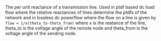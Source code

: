 The per unit reactance of a transmission line. Used in ptdf based dc load flow where the relative reactances of lines determine the ptdfs of the network and in lossless dc powerflow where the flow on a line is given by `flow = 1/x(theta_to-theta_from)` where x is the reatance of the line, theta_to is the voltage angle of the remote node and theta_from is the voltage angle of the sending node. 

